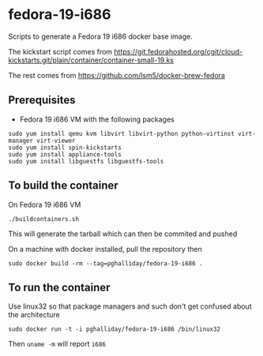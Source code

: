 fedora-19-i686
==============

Scripts to generate a Fedora 19 i686 docker base image.

The kickstart script comes from https://git.fedorahosted.org/cgit/cloud-kickstarts.git/plain/container/container-small-19.ks

The rest comes from https://github.com/lsm5/docker-brew-fedora

Prerequisites
-------------

- Fedora 19 i686 VM with the following packages

```
sudo yum install qemu kvm libvirt libvirt-python python-virtinst virt-manager virt-viewer
sudo yum install spin-kickstarts
sudo yum install appliance-tools
sudo yum install libguestfs libguestfs-tools
```

To build the container
----------------------

On Fedora 19 i686 VM

```
./buildcontainers.sh
```

This will generate the tarball which can then be commited and pushed

On a machine with docker installed, pull the repository then

```
sudo docker build -rm --tag=pghalliday/fedora-19-i686 .
```

To run the container
--------------------

Use linux32 so that package managers and such don't get confused about the architecture

```
sudo docker run -t -i pghalliday/fedora-19-i686 /bin/linux32
```

Then `uname -m` will report `i686`
